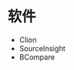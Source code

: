 <!--
 * @Author: Anxjing.AI
 * @Date: 2020-07-28 20:48:09
 * @LastEditTime: 2020-07-28 20:49:36
 * @LastEditors: Anajing.AI
 * @Description: 
 * @FilePath: \Anxjing.AI\JingNotebook\Anself\projectLog.md
 * @THIS FILE IS PART OF Anxjing.AI PROJECT
--> 

# 软件
* Clion
* SourceInsight
* BCompare

